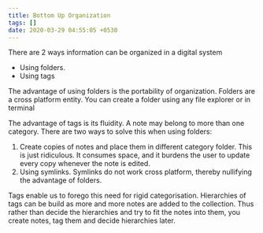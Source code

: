 ```yaml
---
title: Bottom Up Organization
tags: []
date: 2020-03-29 04:55:05 +0530
---
```


There are 2 ways information can be organized in a digital system

- Using folders.
- Using tags

The advantage of using folders is the portability of organization. Folders are
a cross platform entity. You can create a folder using any file explorer or in
terminal

The advantage of tags is its fluidity. A note may belong to more than one category. There are two ways to solve this when using folders:

1. Create copies of notes and place them in different category folder. This is just ridiculous. It consumes space, and it burdens the user to update every copy whenever the note is  edited.
2. Using symlinks. Symlinks do not work cross platform, thereby nullifying the advantage of folders.

Tags enable us to forego this need for rigid categorisation. Hierarchies of tags can be build as more and more notes are added to the collection. Thus rather than decide the hierarchies and try to fit the notes into them, you create notes, tag them and decide hierarchies later.
